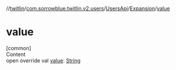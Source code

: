 //[twitlin](../../../index.md)/[com.sorrowblue.twitlin.v2.users](../../index.md)/[UsersApi](../index.md)/[Expansion](index.md)/[value](value.md)



# value  
[common]  
Content  
open override val [value](value.md): [String](https://kotlinlang.org/api/latest/jvm/stdlib/kotlin/-string/index.html)  



